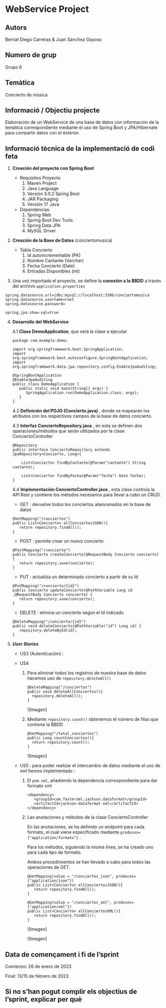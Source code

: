 # WebService Project
## Autors
Bernat Diego Carreras & Juan Sánchez Gayoso

## Numero de grup
Grupo 6

## Temàtica
Concierto de música

## Informació / Objectiu projecte
Elaboración de un WebService de una base de datos con información de la temática correspondiente mediante el uso de Spring Boot y JPA/Hibernate para compartir datos con el exterior.

## Informació tècnica de la implementació de codi feta
1. __Creación del proyecto con Spring Boot__
    * Requisitos Proyecto
      1. Maven Project
      2. Java Language
      3. Versión 3.0.2 Spring Boot 
      4. JAR Packaging
      5. Versión 17 Java
    * Dependencias
       1. Spring Web
       2. Spring Boot Dev Tools
       3. Spring Data JPA
       4. MySQL Driver
       
2. __Creación de la Base de Datos__ (conciertomusica)
   * Tabla Concierto
       1. Id autoincrementable (PK)
       2. Nombre Cantante (Varchar)
       3. Fecha Concierto (Date)
       4. Entradas Disponibles (int)
       
3. Una vez importado el proyecto, se define la __conexión a la BBDD__ a través del archivo ``application.properties``
```
spring.datasource.url=jdbc:mysql://localhost:3306/conciertomusica
spring.datasource.username=root
spring.datasource.password=

spring.jpa.show-sql=true
```
4. __Desarrollo del WebService__

   4.1 __Clase DemoApplication__, que será la clase a ejecutar
   ```
   package com.example.demo;

   import org.springframework.boot.SpringApplication;
   import org.springframework.boot.autoconfigure.SpringBootApplication;
   import org.springframework.data.jpa.repository.config.EnableJpaAuditing;

   @SpringBootApplication
   @EnableJpaAuditing
   public class DemoApplication {
      public static void main(String[] args) {
         SpringApplication.run(DemoApplication.class, args);
      }
   }
   ```
   4.2 __Definición del POJO (Concierto.java)__ , donde se mapearán los atributos con los respectivos campos de la base de datos concierto.
   
   4.3 __Interfaz ConciertoRepository.java__ , en esta se definen dos operaciones/métodos que serán utilizados por la clase ConciertoController 
   ```
   @Repository
   public interface ConciertoRepository extends JpaRepository<Concierto, Long>{

       List<Concierto> findByCantante(@Param("cantante") String cantante);

       List<Concierto> findByFecha(@Param("fecha") Date fecha);
   }
   ```
   4.4 __Implementación ConciertoController.java__ , esta clase controla la API Rest y contiene los métodos necesarios para llevar a cabo un CRUD.
   
      * GET : devuelve todos los conciertos alamcenados en la base de datos
      ```
      @GetMapping("/conciertos")
      public List<Concierto> allConciertosJSON(){
         return repository.findAll();
      }
      ```
      
      * POST : permite crear un nuevo concierto
      ```
      @PostMapping("/concierto")
      public Concierto createConcierto(@RequestBody Concierto concierto) {
         return repository.save(concierto);
      }
      ```
      
      * PUT : actualiza un determinado concierto a partir de su Id
      ```
      @PutMapping("/concierto/{id}")
      public Concierto updateConcierto(@PathVariable Long id ,@RequestBody Concierto concierto) {
         return repository.save(concierto);
      }
      ```
      
      * DELETE : elimina un concierto según el Id indicado
      ```
      @DeleteMapping("/concierto/{id}")
      public void deleteConcierto(@PathVariable("id") Long id) {
         repository.deleteById(id);
      }
      ```
      
5. ___User Stories___
   * US3 (Autenticación) :
   * US4
   
      1. Para eliminar todos los registros de nuestra base de datos hacemos uso de ``repository.deleteAll()``
          
          ```
          @DeleteMapping("/conciertos")
          public void deleteAllConciertos(){
            repository.deleteAll();
          }
          ```
          
          ![Imagen]

      2. Mediante ``repository.count()`` obtenemos el número de filas que contiene la BBDD
          ```
          @GetMapping("/total_conciertos")
          public Long countConciertos(){
            return repository.count();
          }
          ```
          ![Imagen]
          
   * US5 : para poder realizar el intercambio de datos mediante el uso de xml hemos implementado : 
      1. El ``pom.xml``, añadiendo la dependencia correspondiente para dar formato xml

            ```
            <dependency>
               <groupId>com.fasterxml.jackson.dataformat</groupId>
               <artifactId>jackson-dataformat-xml</artifactId>
            </dependency>
            ```
       2. Las anotaciones y métodos de la clase ConciertoController

            En las anotaciones, se ha definido un endpoint para cada formato, el cual viene especificado mediante ``produces={"application/formato"}`` .

            Para los métodos, siguiendo la misma línea, se ha creado uno para cada tipo de formato.

            Ambos procedimientos se han llevado a cabo para todos las operaciones de GET.

            ```
            @GetMapping(value = "/conciertos_json", produces={"application/json"})
            public List<Concierto> allConciertosJSON(){
               return repository.findAll();
            }
            
            @GetMapping(value = "/conciertos_xml", produces={"application/xml"})
            public List<Concierto> allConciertosXML(){
               return repository.findAll();
            }
            ```
            
            ![Imagen]
            
            ![Imagen]


## Data de començament i fi de l’sprint
Comienzo: 26 de enero de 2023     

Final: 13/15 de febrero de 2023 

## Si no s’han pogut complir els objectius de l’sprint, explicar per què
